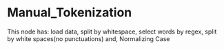 # Manual_Tokenization
This node has:
load data,
split by whitespace,
select words by regex,
split by white spaces(no punctuations) and,
Normalizing Case
